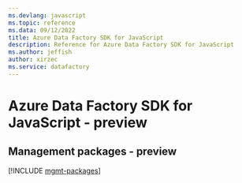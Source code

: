 ```yaml
---
ms.devlang: javascript
ms.topic: reference
ms.data: 09/12/2022
title: Azure Data Factory SDK for JavaScript
description: Reference for Azure Data Factory SDK for JavaScript
ms.author: jeffish
author: xirzec
ms.service: datafactory
---
```

# Azure Data Factory SDK for JavaScript - preview

## Management packages - preview
[!INCLUDE [mgmt-packages](data-factory-mgmt-index.md)]